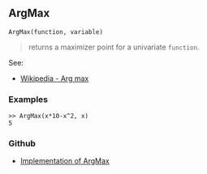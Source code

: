 ## ArgMax

```
ArgMax(function, variable)
```

> returns a maximizer point for a univariate `function`. 

See:
* [Wikipedia - Arg max](https://en.wikipedia.org/wiki/Arg_max)
 
### Examples

```
>> ArgMax(x*10-x^2, x) 
5
```

### Github

* [Implementation of ArgMax](https://github.com/axkr/symja_android_library/blob/master/symja_android_library/matheclipse-core/src/main/java/org/matheclipse/core/builtin/MinMaxFunctions.java#L88) 
